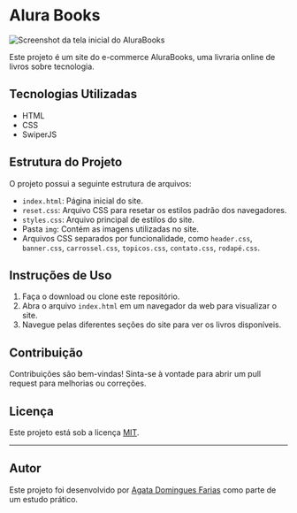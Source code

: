# Alura Books

![Screenshot da tela inicial do AluraBooks](https://imgur.com/6GsjQvJ.png)

Este projeto é um site do e-commerce AluraBooks, uma livraria online de livros sobre tecnologia.

## Tecnologias Utilizadas
- HTML
- CSS
- SwiperJS

## Estrutura do Projeto
O projeto possui a seguinte estrutura de arquivos:

- `index.html`: Página inicial do site.
- `reset.css`: Arquivo CSS para resetar os estilos padrão dos navegadores.
- `styles.css`: Arquivo principal de estilos do site.
- Pasta `img`: Contém as imagens utilizadas no site.
- Arquivos CSS separados por funcionalidade, como `header.css`, `banner.css`, `carrossel.css`, `topicos.css`, `contato.css`, `rodapé.css`.

## Instruções de Uso
1. Faça o download ou clone este repositório.
2. Abra o arquivo `index.html` em um navegador da web para visualizar o site.
3. Navegue pelas diferentes seções do site para ver os livros disponíveis.

## Contribuição
Contribuições são bem-vindas! Sinta-se à vontade para abrir um pull request para melhorias ou correções.

## Licença
Este projeto está sob a licença [MIT](LICENSE).

---
## Autor
Este projeto foi desenvolvido por [Agata Domingues Farias](https://www.linkedin.com/in/agatadominguesfarias/) como parte de um estudo prático.
